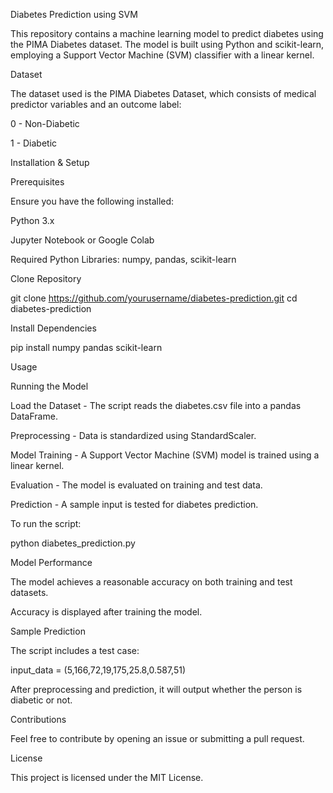 Diabetes Prediction using SVM

This repository contains a machine learning model to predict diabetes using the PIMA Diabetes dataset. The model is built using Python and scikit-learn, employing a Support Vector Machine (SVM) classifier with a linear kernel.

Dataset

The dataset used is the PIMA Diabetes Dataset, which consists of medical predictor variables and an outcome label:

0 - Non-Diabetic

1 - Diabetic

Installation & Setup

Prerequisites

Ensure you have the following installed:

Python 3.x

Jupyter Notebook or Google Colab

Required Python Libraries: numpy, pandas, scikit-learn

Clone Repository

git clone https://github.com/yourusername/diabetes-prediction.git
cd diabetes-prediction

Install Dependencies

pip install numpy pandas scikit-learn

Usage

Running the Model

Load the Dataset - The script reads the diabetes.csv file into a pandas DataFrame.

Preprocessing - Data is standardized using StandardScaler.

Model Training - A Support Vector Machine (SVM) model is trained using a linear kernel.

Evaluation - The model is evaluated on training and test data.

Prediction - A sample input is tested for diabetes prediction.

To run the script:

python diabetes_prediction.py

Model Performance

The model achieves a reasonable accuracy on both training and test datasets.

Accuracy is displayed after training the model.

Sample Prediction

The script includes a test case:

input_data = (5,166,72,19,175,25.8,0.587,51)

After preprocessing and prediction, it will output whether the person is diabetic or not.

Contributions

Feel free to contribute by opening an issue or submitting a pull request.

License

This project is licensed under the MIT License.

